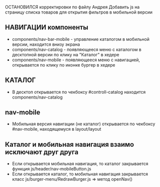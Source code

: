ОСТАНОВИЛСЯ 
    корректировки по файлу Андрея
    Добавить js на страницу списка товаров для открытия фильтров в мобильной версии

## НАВИГАЦИИ компоненты
- components/nav-bar-mobile - управление каталогом в мобильной версии, находится внизу экрана
- components/nav-catalog - появляющееся меню с каталогом в десктопной версии по клику на "Каталог" в хедере 
- components/nav-mobile - появляющееся меню c навигацией, открывается по клику по иконке бургер в хедере 

## КАТАЛОГ
- В десктоп открывается по чекбоксу #controll-catalog
находится components/nav-catalog

## nav-mobile
- Мобильная версия навигации (не каталог) открывается по чекбоксу #nav-mobile, находящемуся в layout/layout


## Каталог и мобильная навигация взаимо исключают друг друга
- Если открывается мобильная навигация, то каталог закрывается функция js/header/nav-mobileButton.js
- Если открывается каталог, то мобильная навигация закрывается класс js/burger-menu/RedrawBurger.js => 
метод openNav()